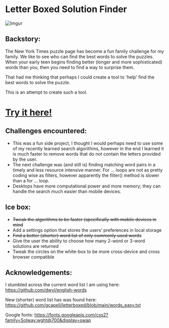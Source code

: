 # Letter Boxed Solution Finder

![Imgur](https://i.imgur.com/9qOgepcl.png?2) 

## Backstory:

The New York Times puzzle page has become a fun family challenge for my family. We like to see who can find the best words to solve the puzzles. When your early teen begins finding better (longer and more sophisticated) words than you, then you need to find a way to surprise them. 

That had me thinking that perhaps I could create a tool to 'help' find the best words to solve the puzzle.

This is an attempt to create such a tool. 

# [Try it here!](https://letter-boxed-solver.netlify.app/)

## Challenges encountered: 
<ul>
<li>This was a fun side project, I thought I would perhaps need to use some of my recently learned search algorithms, however in the end I learned it is much faster to remove words that do not contain the letters provided by the user. </li>

<li>The next challenge was (and still is) finding matching word pairs in a timely and less resource intensive manner. For ... loops are not as pretty coding wise as filters, however apparently the filter() method is slower than a for ... loop. </li>

<li>Desktops have more computational power and more memory; they can handle the search much easier than mobile devices. </li>
</ul>

## Ice box:

<ul>
<li><s>Tweak the algorithms to be faster (specifically with mobile devices in mind</s></li>
<li>Add a settings option that stores the users’ preferences in local storage</li>
<li><s>Find a better (shorter) word list of only commonly used words</s></li>
<li>Give the user the ability to choose how many 2-word or 3-word solutions are returned</li>
<li>Tweak the circles on the white-box to be more cross-device and cross browser compatible</li>
</ul>

## Acknowledgements: 

I stumbled across the current word list I am using here: 
https://github.com/dwyl/english-words

New (shorter) word list has was found here: https://github.com/gcapell/letterboxed/blob/main/words_easy.txt

Google fonts: https://fonts.googleapis.com/css2?family=Solway:wght@700&display=swap
